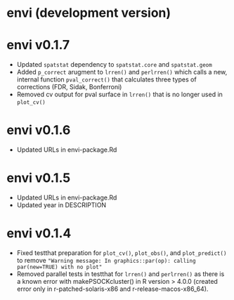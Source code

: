 # envi (development version)

# envi v0.1.7
  * Updated `spatstat` dependency to `spatstat.core` and `spatstat.geom`
  * Added `p_correct` arugment to `lrren()` and `perlrren()` which calls a new, internal function `pval_correct()` that calculates three types of corrections (FDR, Sidak, Bonferroni)
  * Removed cv output for pval surface in `lrren()` that is no longer used in `plot_cv()`

# envi v0.1.6
  * Updated URLs in envi-package.Rd

# envi v0.1.5
  * Updated URLs in envi-package.Rd
  * Updated year in DESCRIPTION

# envi v0.1.4
  * Fixed testthat preparation for `plot_cv()`, `plot_obs()`, and `plot_predict()` to remove `"Warning message: In graphics::par(op): calling par(new=TRUE) with no plot"`
  * Removed parallel tests in testthat for `lrren()` and `perlrren()` as there is a known error with makePSOCKcluster() in R version > 4.0.0 (created error only in r-patched-solaris-x86 and r-release-macos-x86_64).